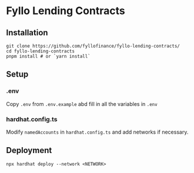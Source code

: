 Fyllo Lending Contracts
=================

Installation
------------

```
git clone https://github.com/fyllofinance/fyllo-lending-contracts/
cd fyllo-lending-contracts
pnpm install # or `yarn install`
```

Setup
------------

### .env
Copy `.env` from `.env.example`
abd fill in all the variables in `.env`

### hardhat.config.ts
Modify `namedAccounts` in `hardhat.config.ts` and add networks if necessary.

Deployment
------------

```
npx hardhat deploy --network <NETWORK>
```
